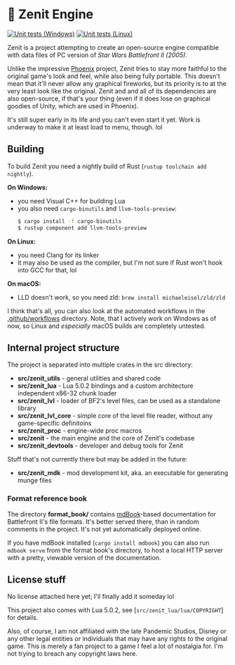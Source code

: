 # 🚀 Zenit Engine
[![Unit tests (Windows)](https://github.com/natanalt/zenit/actions/workflows/unit-tests-windows.yml/badge.svg)](https://github.com/natanalt/zenit/actions/workflows/unit-tests-windows.yml) [![Unit tests (Linux)](https://github.com/natanalt/zenit/actions/workflows/unit-tests-linux.yml/badge.svg)](https://github.com/natanalt/zenit/actions/workflows/unit-tests-linux.yml)

Zenit is a project attempting to create an open-source engine compatible with data files of PC version of *Star Wars Battlefront II (2005)*.

Unlike the impressive [Phoenix](https://github.com/LibSWBF2/SWBF2Phoenix) project, Zenit tries to stay more faithful to the original game's look and feel, while also being fully portable. This doesn't mean that it'll never allow any graphical fireworks, but its priority is to at the very least look like the original. Zenit and and all of its dependencies are also open-source, if that's your thing (even if it does lose on graphical goodies of Unity, which are used in Phoenix).

It's still super early in its life and you can't even start it yet. Work is underway to make it at least load to menu, though. lol

## Building
To build Zenit you need a nightly build of Rust (`rustup toolchain add nightly`).

**On Windows:**
 * you need Visual C++ for building Lua
 * you also need `cargo-binutils` and `llvm-tools-preview`:
   ```sh
   $ cargo install -f cargo-binutils
   $ rustup component add llvm-tools-preview
   ```

**On Linux:**
 * you need Clang for its linker
 * it may also be used as the compiler, but I'm not sure if Rust won't hook into GCC for that, lol

**On macOS:**
 * LLD doesn't work, so you need zld: `brew install michaeleisel/zld/zld`

I think that's all, you can also look at the automated workflows in the [.github/workflows](.github/workflows) directory. Note, that I actively work on Windows as of now, so Linux and *especially* macOS builds are completely untested.

## Internal project structure
The project is separated into multiple crates in the src directory:
 * **src/zenit_utils** - general utilities and shared code
 * **src/zenit_lua** - Lua 5.0.2 bindings and a custom architecture independent x86-32 chunk loader
 * **src/zenit_lvl** - loader of BF2's level files, can be used as a standalone library
 * **src/zenit_lvl_core** - simple core of the level file reader, without any game-specific definitoins
 * **src/zenit_proc** - engine-wide proc macros
 * **src/zenit** - the main engine and the core of Zenit's codebase
 * **src/zenit_devtools** - developer and debug tools for Zenit

Stuff that's not currently there but may be added in the future:
 * **src/zenit_mdk** - mod development kit, aka. an executable for generating munge files 

### Format reference book
The directory **format_book/** contains [mdBook](https://github.com/rust-lang/mdBook)-based documentation for Battlefront II's file formats. It's better served there, than in random comments in the project. It's not yet automatically deployed online.

If you have mdBook installed (`cargo install mdbook`) you can also run `mdbook serve` from the format book's directory, to host a local HTTP server with a pretty, viewable version of the documentation.

## License stuff
No license attached here yet; I'll finally add it someday lol

This project also comes with Lua 5.0.2, see [`src/zenit_lua/lua/COPYRIGHT`] for details.

Also, of course, I am not affiliated with the late Pandemic Studios, Disney or any other legal entities or individuals that may have any rights to the original game. This is merely a fan project to a game I feel a lot of nostalgia for. I'm not trying to breach any copyright laws here.
